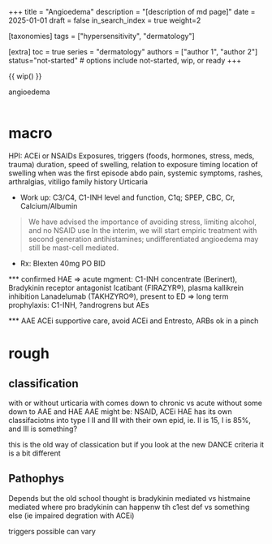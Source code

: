 +++
title = "Angioedema"
description = "[description of md page]"
date = 2025-01-01
draft = false
in_search_index = true
weight=2

[taxonomies]
tags = ["hypersensitivity", "dermatology"]

[extra]
toc = true
series = "dermatology"
authors = ["author 1", "author 2"]
status="not-started" # options include not-started, wip, or ready
+++

{{ wip() }}

angioedema
</br>
</br>

<div class="blur-container">

# macro

HPI:
ACEi or NSAIDs
Exposures, triggers (foods, hormones, stress, meds, trauma)
duration, speed of swelling, relation to exposure timing
location of swelling
when was the first episode
abdo pain, systemic symptoms, rashes, arthralgias, vitiligo
family history
Urticaria

- Work up: C3/C4, C1-INH level and function, C1q; SPEP, CBC, Cr, Calcium/Albumin

> We have advised the importance of avoiding stress, limiting alcohol, and no NSAID use
> In the interim, we will start empiric treatment with second generation antihistamines; undifferentiated angioedema may still be mast-cell mediated.

- Rx: Blexten 40mg PO BID

*** confirmed HAE
=> acute mgment: C1-INH concentrate (Berinert), Bradykinin receptor antagonist Icatibant (FIRAZYR®), plasma kallikrein inhibition Lanadelumab (TAKHZYRO®), present to ED
=> long term prophylaxis: C1-INH, ?androgrens but AEs

*** AAE ACEi supportive care, avoid ACEi and Entresto, ARBs ok in a pinch

# rough

## classification

with or without urticaria
with comes down to chronic vs acute
without some down to AAE and HAE
AAE might be: NSAID, ACEi
HAE has its own classifaciotns into type I II and III
with their own epid, ie. II is 15, I is 85%, and III is something?

this is the old way of classication but if you look at the new DANCE criteria it is a bit different

## Pathophys

Depends but the old school thought is bradykinin mediated vs histmaine mediated
where pro bradykinin can happenw tih c1est def vs something else (ie impaired degration with ACEi)

triggers possible can vary

</div>
